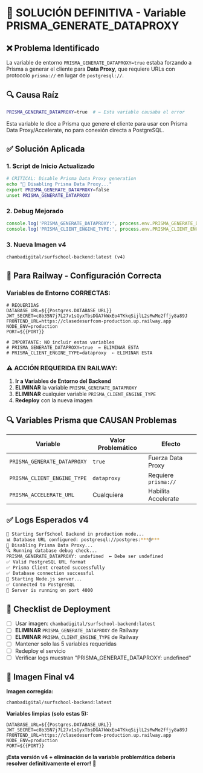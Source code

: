 # 🎯 SOLUCIÓN DEFINITIVA - Variable PRISMA_GENERATE_DATAPROXY

## ❌ Problema Identificado

La variable de entorno `PRISMA_GENERATE_DATAPROXY=true` estaba forzando a Prisma a generar el cliente para **Data Proxy**, que requiere URLs con protocolo `prisma://` en lugar de `postgresql://`.

## 🔍 Causa Raíz

```bash
PRISMA_GENERATE_DATAPROXY=true  # ← Esta variable causaba el error
```

Esta variable le dice a Prisma que genere el cliente para usar con Prisma Data Proxy/Accelerate, no para conexión directa a PostgreSQL.

## ✅ Solución Aplicada

### 1. **Script de Inicio Actualizado**
```bash
# CRITICAL: Disable Prisma Data Proxy generation
echo "🔧 Disabling Prisma Data Proxy..."
export PRISMA_GENERATE_DATAPROXY=false
unset PRISMA_GENERATE_DATAPROXY
```

### 2. **Debug Mejorado**
```javascript
console.log('PRISMA_GENERATE_DATAPROXY:', process.env.PRISMA_GENERATE_DATAPROXY);
console.log('PRISMA_CLIENT_ENGINE_TYPE:', process.env.PRISMA_CLIENT_ENGINE_TYPE);
```

### 3. **Nueva Imagen v4**
```
chambadigital/surfschool-backend:latest (v4)
```

## 🚀 Para Railway - Configuración Correcta

### Variables de Entorno CORRECTAS:

```env
# REQUERIDAS
DATABASE_URL=${{Postgres.DATABASE_URL}}
JWT_SECRET=c8b35N7j7L27v1sGyxTbsDGA7kWxEo4TKkqSijlL2sMwMe2ffjy8a89J
FRONTEND_URL=https://clasedesurfcom-production.up.railway.app
NODE_ENV=production
PORT=${{PORT}}

# IMPORTANTE: NO incluir estas variables
# PRISMA_GENERATE_DATAPROXY=true  ← ELIMINAR ESTA
# PRISMA_CLIENT_ENGINE_TYPE=dataproxy  ← ELIMINAR ESTA
```

### ⚠️ **ACCIÓN REQUERIDA EN RAILWAY:**

1. **Ir a Variables de Entorno del Backend**
2. **ELIMINAR** la variable `PRISMA_GENERATE_DATAPROXY`
3. **ELIMINAR** cualquier variable `PRISMA_CLIENT_ENGINE_TYPE`
4. **Redeploy** con la nueva imagen

## 🔍 Variables Prisma que CAUSAN Problemas

| Variable | Valor Problemático | Efecto |
|----------|-------------------|---------|
| `PRISMA_GENERATE_DATAPROXY` | `true` | Fuerza Data Proxy |
| `PRISMA_CLIENT_ENGINE_TYPE` | `dataproxy` | Requiere `prisma://` |
| `PRISMA_ACCELERATE_URL` | Cualquiera | Habilita Accelerate |

## ✅ Logs Esperados v4

```bash
🚀 Starting SurfSchool Backend in production mode...
📊 Database URL configured: postgresql://postgres:***@***
🔧 Disabling Prisma Data Proxy...
🔍 Running database debug check...
PRISMA_GENERATE_DATAPROXY: undefined  ← Debe ser undefined
✅ Valid PostgreSQL URL format
✅ Prisma Client created successfully
✅ Database connection successful
🌟 Starting Node.js server...
✅ Connected to PostgreSQL
🚀 Server is running on port 4000
```

## 🎯 Checklist de Deployment

- [ ] Usar imagen: `chambadigital/surfschool-backend:latest`
- [ ] **ELIMINAR** `PRISMA_GENERATE_DATAPROXY` de Railway
- [ ] **ELIMINAR** `PRISMA_CLIENT_ENGINE_TYPE` de Railway
- [ ] Mantener solo las 5 variables requeridas
- [ ] Redeploy el servicio
- [ ] Verificar logs muestran "PRISMA_GENERATE_DATAPROXY: undefined"

## 🚀 Imagen Final v4

**Imagen corregida:**
```
chambadigital/surfschool-backend:latest
```

**Variables limpias (solo estas 5):**
```env
DATABASE_URL=${{Postgres.DATABASE_URL}}
JWT_SECRET=c8b35N7j7L27v1sGyxTbsDGA7kWxEo4TKkqSijlL2sMwMe2ffjy8a89J
FRONTEND_URL=https://clasedesurfcom-production.up.railway.app
NODE_ENV=production
PORT=${{PORT}}
```

**¡Esta versión v4 + eliminación de la variable problemática debería resolver definitivamente el error!** 🎯